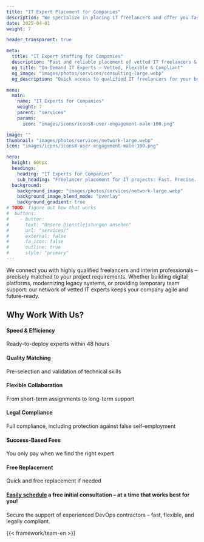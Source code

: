 ```yaml
---
title: "IT Expert Placement for Companies"
description: "We specialize in placing IT freelancers and offer you fast access to highly qualified professionals."
date: 2025-04-01
weight: 7

header_transparent: true

meta:
  title: "IT Expert Staffing for Companies"
  description: "Fast and reliable placement of vetted IT freelancers & interim experts. Flexible, compliant, and tailored to your project needs."
  og_title: "On-Demand IT Experts – Vetted, Flexible & Compliant"
  og_image: "images/photos/services/consulting-large.webp"
  og_description: "Quick access to qualified IT freelancers for your business – with skill validation, legal compliance, and success-based pricing."

menu:
  main:
    name: "IT Experts for Companies"
    weight: 7
    parent: "services"
    params:
      icon: "images/icons/icons8-user-engagement-male-100.png"

image: ""
thumbnail: "images/photos/services/network-large.webp"
icon: "images/icons/icons8-user-engagement-male-100.png"

hero:
  height: 600px
  headings:
    heading: "IT Experts for Companies"
    sub_heading: "Freelancer placement for IT projects: Fast. Precise. Reliable."
  background:
    background_image: "images/photos/services/network-large.webp"
    background_image_blend_mode: "overlay"
    background_gradient: true
# TODO: figure out how that works
#  buttons:
#    - button:
#      text: "Unsere Dienstleistungen ansehen"
#      url: "services/"
#      external: false
#      fa_icon: false
#      outline: true
#      style: "primary"
---
```


We connect you with highly qualified freelancers and interim professionals – precisely matched to your project requirements. Whether building digital platforms, modernizing legacy systems, or providing temporary team support: our network of vetted IT experts keeps your company agile and future-ready.

## Why Work With Us?
#### <i class="fas fa-check mr-1"></i> Speed & Efficiency
Ready-to-deploy experts within 48 hours
#### <i class="fas fa-check mr-1"></i> Quality Matching
Pre-selection and validation of technical skills
#### <i class="fas fa-check mr-1"></i> Flexible Collaboration
From short-term assignments to long-term support
#### <i class="fas fa-check mr-1"></i> Legal Compliance
Full compliance, including protection against false self-employment
#### <i class="fas fa-check mr-1"></i> Success-Based Fees
You only pay when we find the right expert
#### <i class="fas fa-check mr-1"></i> Free Replacement
Quick and free replacement if needed

#### <a href="https://calendly.com/customer-ci-cloud/cirro-cloud-consulting">Easily schedule</a> a free initial consultation – at a time that works best for you!
Secure the support of experienced DevOps contractors – fast, flexible, and legally compliant.

{{< framework/team-en >}}
